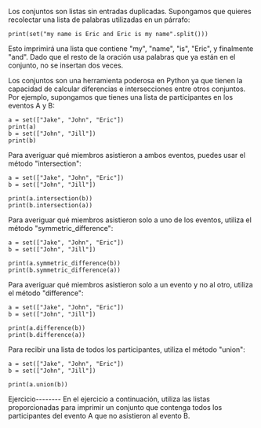 Los conjuntos son listas sin entradas duplicadas. Supongamos que quieres recolectar una lista de palabras utilizadas en un párrafo:

    print(set("my name is Eric and Eric is my name".split()))

Esto imprimirá una lista que contiene "my", "name", "is", "Eric", y finalmente "and". Dado que el resto de la oración usa palabras que ya están en el conjunto, no se insertan dos veces.

Los conjuntos son una herramienta poderosa en Python ya que tienen la capacidad de calcular diferencias e intersecciones entre otros conjuntos. Por ejemplo, supongamos que tienes una lista de participantes en los eventos A y B:

    a = set(["Jake", "John", "Eric"])
    print(a)
    b = set(["John", "Jill"])
    print(b)

Para averiguar qué miembros asistieron a ambos eventos, puedes usar el método "intersection":

    a = set(["Jake", "John", "Eric"])
    b = set(["John", "Jill"])
    
    print(a.intersection(b))
    print(b.intersection(a))

Para averiguar qué miembros asistieron solo a uno de los eventos, utiliza el método "symmetric_difference":

    a = set(["Jake", "John", "Eric"])
    b = set(["John", "Jill"])
    
    print(a.symmetric_difference(b))
    print(b.symmetric_difference(a))

Para averiguar qué miembros asistieron solo a un evento y no al otro, utiliza el método "difference":

    a = set(["Jake", "John", "Eric"])
    b = set(["John", "Jill"])
    
    print(a.difference(b))
    print(b.difference(a))

Para recibir una lista de todos los participantes, utiliza el método "union":

    a = set(["Jake", "John", "Eric"])
    b = set(["John", "Jill"])
    
    print(a.union(b))

Ejercicio--------
En el ejercicio a continuación, utiliza las listas proporcionadas para imprimir un conjunto que contenga todos los participantes del evento A que no asistieron al evento B.